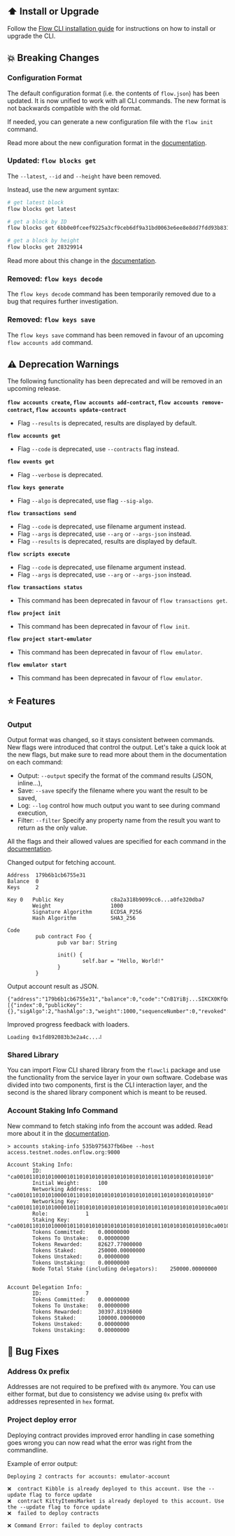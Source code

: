 ## ⬆️ Install or Upgrade

Follow the [Flow CLI installation guide](../install.md) for instructions on how to install or upgrade the CLI.

## 💥 Breaking Changes

### Configuration Format

The default configuration format (i.e. the contents of `flow.json`) has been updated.
It is now unified to work with all CLI commands. 
The new format is not backwards compatible with the old format.

If needed, you can generate a new configuration file with the `flow init` command.

Read more about the new configuration format in the [documentation](../flow.json/configuration.md).

### Updated: `flow blocks get`

The `--latest`, `--id` and `--height` have been removed.

Instead, use the new argument syntax:

```sh
# get latest block
flow blocks get latest

# get a block by ID
flow blocks get 6bb0e0fceef9225a3cf9ceb6df9a31bd0063e6ee8e8dd7fdd93b831783243cd3

# get a block by height
flow blocks get 28329914
```

Read more about this change in the [documentation](../get-flow-data/get-blocks.md).

### Removed: `flow keys decode`

The `flow keys decode` command has been temporarily removed due to a bug that requires further investigation.

### Removed: `flow keys save`

The `flow keys save` command has been removed in favour of an upcoming `flow accounts add` command. 

## ⚠️ Deprecation Warnings

The following functionality has been deprecated and will be removed in an upcoming release.

**`flow accounts create`, `flow accounts add-contract`, `flow accounts remove-contract`, `flow accounts update-contract`**

- Flag `--results` is deprecated, results are displayed by default.

**`flow accounts get`**

- Flag `--code` is deprecated, use `--contracts` flag instead.

**`flow events get`**

- Flag `--verbose` is deprecated.

**`flow keys generate`**

- Flag `--algo` is deprecated, use flag `--sig-algo`.

**`flow transactions send`**

- Flag `--code` is deprecated, use filename argument instead.
- Flag `--args` is deprecated, use `--arg` or `--args-json` instead.
- Flag `--results` is deprecated, results are displayed by default.

**`flow scripts execute`**

- Flag `--code` is deprecated, use filename argument instead.
- Flag `--args` is deprecated, use `--arg` or `--args-json` instead.

**`flow transactions status`**

- This command has been deprecated in favour of `flow transactions get`.

**`flow project init`**

- This command has been deprecated in favour of `flow init`.

**`flow project start-emulator`**

- This command has been deprecated in favour of `flow emulator`.

**`flow emulator start`**

- This command has been deprecated in favour of `flow emulator`.

## ⭐ Features

### Output

Output format was changed, so it stays consistent between commands. New flags were introduced 
that control the output. Let's take a quick look at the new flags, but make sure to read 
more about them in the documentation on each command:

- Output: `--output` specify the format of the command results (JSON, inline...),
- Save: `--save` specify the filename where you want the result to be saved,
- Log: `--log` control how much output you want to see during command execution,
- Filter: `--filter` Specify any property name from the result you want to return as the only value.

All the flags and their allowed values are specified 
for each command in the [documentation](../index.md).

Changed output for fetching account.
```
Address  179b6b1cb6755e31
Balance  0
Keys     2

Key 0   Public Key               c8a2a318b9099cc6...a0fe320dba7
        Weight                   1000
        Signature Algorithm      ECDSA_P256
        Hash Algorithm           SHA3_256

Code             
         pub contract Foo {
                pub var bar: String
         
                init() {
                        self.bar = "Hello, World!"
                }
         }
```

Output account result as JSON.

```
{"address":"179b6b1cb6755e31","balance":0,"code":"CnB1YiBj...SIKCX0KfQo=","keys":[{"index":0,"publicKey":{},"sigAlgo":2,"hashAlgo":3,"weight":1000,"sequenceNumber":0,"revoked":false}],"Contracts":null}
```

Improved progress feedback with loaders.
```
Loading 0x1fd892083b3e2a4c...⠼
```

### Shared Library

You can import Flow CLI shared library from the `flowcli` package and use the functionality 
from the service layer in your own software. Codebase was divided into two components, first 
is the CLI interaction layer, and the second is the shared library component which is meant 
to be reused.

### Account Staking Info Command

New command to fetch staking info from the account was added. Read more about it in the
[documentation](../accounts/account-staking-info.md).

```shell
> accounts staking-info 535b975637fb6bee --host access.testnet.nodes.onflow.org:9000

Account Staking Info:
        ID: 			 "ca00101101010100001011010101010101010101010101011010101010101010"
        Initial Weight: 	 100
        Networking Address: 	 "ca00101101010100001011010101010101010101010101011010101010101010"
        Networking Key: 	 "ca00101101010100001011010101010101010101010101011010101010101010ca00101101010100001011010101010101010101010101011010101010101010"
        Role: 			 1
        Staking Key: 		 "ca00101101010100001011010101010101010101010101011010101010101010ca00101101010100001011010101010101010101010101011010101010101010ca00101101010100001011010101010101010101010101011010101010101010"
        Tokens Committed: 	 0.00000000
        Tokens To Unstake: 	 0.00000000
        Tokens Rewarded: 	 82627.77000000
        Tokens Staked: 		 250000.00000000
        Tokens Unstaked: 	 0.00000000
        Tokens Unstaking: 	 0.00000000
        Node Total Stake (including delegators):    250000.00000000


Account Delegation Info:
        ID: 			 7
        Tokens Committed: 	 0.00000000
        Tokens To Unstake: 	 0.00000000
        Tokens Rewarded: 	 30397.81936000
        Tokens Staked: 		 100000.00000000
        Tokens Unstaked: 	 0.00000000
        Tokens Unstaking: 	 0.00000000

```

## 🐞 Bug Fixes

### Address 0x prefix

Addresses are not required to be prefixed with `0x` anymore. You can use either format, but 
due to consistency we advise using `0x` prefix with addresses represented in `hex` format.

### Project deploy error

Deploying contract provides improved error handling in case something goes wrong you 
can now read what the error was right from the commandline. 

Example of error output:
```
Deploying 2 contracts for accounts: emulator-account

❌  contract Kibble is already deployed to this account. Use the --update flag to force update
❌  contract KittyItemsMarket is already deployed to this account. Use the --update flag to force update
❌  failed to deploy contracts

❌ Command Error: failed to deploy contracts
```
